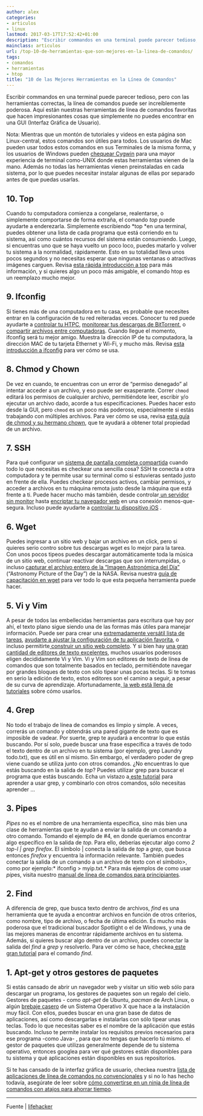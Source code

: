 ```yaml
---
author: alex
categories:
- articulos
- linux
lastmod: 2017-03-17T17:52:42+01:00
description: "Escribir commandos en una terminal puede parecer tedioso, pero con las  herramientas correctas, la línea de comandos puede ser increíblemente poderosa.  Aquí están nuestras herramientas de línea de comandos favoritas que hacen  impresionantes cosas que simplemente no puedes encontrar en una GUI (Interfaz Gráfica  de Usuario)."
mainclass: articulos
url: /top-10-de-herramientas-que-son-mejores-en-la-linea-de-comandos/
tags:
- comandos
- herramientas
- htop
title: "10 de las Mejores Herramientas en la Línea de Comandos"
---
```


<figure>
    <amp-img on="tap:lightbox1" role="button" tabindex="0" layout="responsive" class=" wp-image-938 alignleft" title="Top 10 de las Mejores Herramientas en la Línea de Comandos" src="/img/2012/08/original1.jpg" alt="Comandos" width="640px" height="360px" />
</figure>

Escribir commandos en una terminal puede parecer tedioso, pero con las herramientas correctas, la línea de comandos puede ser increíblemente poderosa. Aquí están nuestras herramientas de línea de comandos favoritas que hacen impresionantes cosas que simplemente no puedes encontrar en una GUI (Interfaz Gráfica de Usuario).

Nota: Mientras que un montón de tutoriales y videos en esta página son Linux-central, estos comandos son útiles para todos. Los usuarios de Mac pueden usar todos estos comandos en sus Terminales de la misma forma, y los usuarios de Windows pueden <a href="http://lifehacker.com/179514/geek-to-live--introduction-to-cygwin-part-i" target="_blank">chequear Cygwin</a> para una mayor experiencia de terminal como-UNIX donde estas herramientas vienen de la mano. Además no todas las herramientas vienen preinstaladas en cada sistema, por lo que puedes necesitar instalar algunas de ellas por separado antes de que puedas usarlas.
<!--more--><!--ad-->

## 10. Top



Cuando tu computadora comienza a congelarse, realentarse, o simplemente comportarse de forma extraña, el comando *top* puede ayudarte a enderezarla. Simplemente escribiendo *top *en una terminal, puedes obtener una lista de cada programa que está corriendo en tu sistema, así como cuántos recursos del sistema están consumiendo. Luego, si encuentras uno que se haya vuelto un poco loco, puedes matarlo y volver tu sistema a la normalidad, rápidamente. Esto en su totalidad lleva unos pocos segundos y no necesitas esperar que ningunas ventanas o atractivas imágenes carguen. Revisa <a href="http://lifehacker.com/5445302/control-your-system-with-the-top-command" target="_blank">esta rápida introducción a top</a> para más información, y si quieres algo un poco más amigable, el comando htop es un reemplazo mucho mejor.

## 9. Ifconfig

Si tienes más de una computadora en tu casa, es probable que necesites entrar en la configuración de tu red reiteradas veces. Conocer tu red puede ayudarte a <a href="http://lifehacker.com/5935151/the-remote-control-conundrum-how-to-choose-the-right-remote-for-your-home-theater-pc" target="_blank">controlar tu HTPC</a>, <a href="http://lifehacker.com/5867786/how-to-monitor-your-bittorrent-downloads-from-any-computer-or-mobile-device" target="_blank">monitorear tus descargas de BitTorrent</a>, o <a href="http://lifehacker.com/5822590/turn-an-old-computer-into-a-networked-backup-streaming-or-torrenting-machine-with-freenas" target="_blank">compartir archivos entre computadoras</a>. Cuando llegue el momento, ifconfig será tu mejor amigo. Muestra la dirección IP de tu computadora, la dirección MAC de tu tarjeta Ethernet y Wi-Fi, y mucho más. Revisa <a href="http://www.techrepublic.com/article/linux-101-use-ifconfig-in-linux-to-configure-your-network/6040932" target="_blank">esta introducción a ifconfig</a> para ver cómo se usa.

## 8. Chmod y Chown

De vez en cuando, te encuentras con un error de &#8220;permiso denegado&#8221; al intentar acceder a un archivo, y eso puede ser exasperante. Correr `chmod `editará los permisos de cualquier archivo, permitiéndote leer, escribir y/o ejecutar un archivo dado, acorde a tus especificaciones. Puedes hacer esto desde la GUI, pero `chmod` es un poco más poderoso, especialmente si estás trabajando con múltiples archivos. Para ver cómo se usa, revisa <a href="http://www.ghacks.net/2011/02/18/linux-101-using-chmod-and-chown/" target="_blank">esta guía de chmod y su hermano chown</a>, que te ayudará a obtener total propiedad de un archivo.

## 7. SSH

Para qué configurar un <a href="http://lifehacker.com/5902654/use-your-home-computer-from-anywhere-a-comprehensive-guide-to-remote-controlling-your-pc" target="_blank">sistema de pantalla completa compartida</a> cuando todo lo que necesitas es checkear una sencilla cosa? SSH te conecta a otra computadora y te permite usar su terminal como si estuvieras sentado justo en frente de ella. Puedes checkear procesos activos, cambiar permisos, y acceder a archivos en tu máquina remota justo desde la máquina que está frente a ti. Puede hacer mucho más también, desde controlar<a href="http://lifehacker.com/5919558/turn-an-old-computer-into-a-networked-backup-streaming-or-torrenting-machine-with-ubuntu" target="_blank"> un servidor sin monitor</a> hasta <a href="http://lifehacker.com/237227/geek-to-live--encrypt-your-web-browsing-session-with-an-ssh-socks-proxy" target="_blank">encriptar tu navegador web</a> en una conexión menos-que-segura. Incluso puede ayudarte a <a href="http://lifehacker.com/5760626/how-to-install-and-set-up-ssh-on-your-jailbroken-ios-device" target="_blank">controlar tu dispositivo iOS</a> .

## 6. Wget



Puedes ingresar a un sitio web y bajar un archivo en un click, pero si quieres serio contro sobre tus descargas wget es lo mejor para la tarea. Con unos pocos tipeos puedes descargar automáticamente toda la música de un sitio web, continuar reactivar descargas que son interrumpidas, o incluso <a href="http://lifehacker.com/5774707/download-the-entire-archive-of-nasas-astronomy-picture-of-the-day-with-one-command" target="_blank">capturar el archivo entero de la “Imagen Astronómica del Día”</a> (“Astronomy Picture of the Day”) de la NASA. Revisa nuestra <a href="http://lifehacker.com/161202/geek-to-live--mastering-wget" target="_blank">guía de capacitación en wget</a> para ver todo lo que esta pequeña herramienta puede hacer.

## 5. Vi y Vim



A pesar de todos las embellecidas herramientas para escritura que hay por ahí, el texto plano sigue siendo una de las formas más útiles para manejar información. Puede ser para crear una <a href="http://lifehacker.com/5859642/why-you-should-set-up-your-to+do-list-in-a-plain-text-file-and-how-to-do-it" target="_blank">extremadamente versátil lista de tareas</a>, <a href="http://lifehacker.com/5828789/how-to-create-an-attractive-customized-desktop-hud-with-rainmeter" target="_blank">ayudarte a ajustar la configuración de tu aplicación favorita</a>, o incluso permitirte<a href="http://lifehacker.com/5790955/how-to-make-a-web-site-the-complete-guide" target="_blank"> construir un sitio web completo</a>. Y si bien hay <a href="http://lifehacker.com/5706475/five-best-text-editors" target="_blank">una gran cantidad de editores de texto excelentes</a>, muchos usuarios poderosos eligen decididamente Vi y Vim. Vi y Vim son editores de texto de línea de comandos que son totalmente basados en teclado, permitiéndote navegar por grandes bloques de texto con sólo tipear unas pocas teclas. Si te tomas en serio la edición de texto, estos editores son el camino a seguir, a pesar de su curva de aprendizaje. Afortunadamente,<a href="http://lifehacker.com/5844890/the-interactive-vim-tutorial-teaches-you-how-to-use-the-super+efficient-vim-text-editor" target="_blank"> la web está llena de tutoriales</a> sobre cómo usarlos.

## 4. Grep



No todo el trabajo de línea de comandos es limpio y simple. A veces, correrás un comando y obtendrás una pared gigante de texto que es imposible de vadear. Por suerte, grep te ayudará a encontrar lo que estás buscando. Por sí solo, puede buscar una frase específica a través de todo el texto dentro de un archivo en tu sistema (por ejemplo, grep Laundry todo.txt), que es útil en sí mismo. Sin embargo, el verdadero poder de grep viene cuando se utiliza junto con otros comandos. ¿No encuentras lo que estás buscando en la salida de *top*? Puedes utilizar grep para buscar el programa que estás buscando. Echa un vistazo a<a href="http://eriwen.com/tools/grep-is-a-beautiful-tool/" target="_blank"> este tutorial</a> para aprender a usar grep, y combinarlo con otros comandos, sólo necesitas aprender &#8230;

## 3. Pipes



*Pipes* no es el nombre de una herramienta específica, sino más bien una clase de herramientas que te ayudan a enviar la salida de un comando a otro comando. Tomando el ejemplo de #4, en donde queríamos encontrar algo específico en la salida de *top*. Para ello, deberías ejecutar algo como *2 top-l | grep firefox*. El símbolo | conecta la salida de *top* a *grep*, que busca entonces *firefox* y encuentra la información relevante. También puedes conectar la salida de un comando a un archivo de texto con el símbolo>, como por ejemplo:* ifconfig > myip.txt.* Para más ejemplos de como usar *pip*es, visita nuestro <a href="http://lifehacker.com/5633909/who-needs-a-mouse-learn-to-use-the-command-line-for-almost-anything" target="_blank">manual de línea de comandos para principiantes</a>.

## 2. Find



A diferencia de grep, que busca texto dentro de archivos, *find* es una herramienta que te ayuda a encontrar archivos en función de otros criterios, como nombre, tipo de archivo, o fecha de última edición. Es mucho más poderosa que el tradicional buscador Spotlight o el de Windows, y una de las mejores maneras de encontrar rápidamente archivos en tu sistema. Además, si quieres buscar algo dentro de un archivo, puedes conectar la salida del *find* a *grep* y resolverlo. Para ver cómo se hace, checkea<a href="http://eriwen.com/productivity/find-is-a-beautiful-tool/" target="_blank"> este gran tutorial</a> para el comando *find*.

## 1. Apt-get y otros gestores de paquetes



Si estás cansado de abrir un navegador web y visitar un sitio web sólo para descargar un programa, los gestores de paquetes son un regalo del cielo. Gestores de paquetes - como *apt-get* de Ubuntu, *pacman* de Arch Linux, o algún <a href="http://mxcl.github.com/homebrew/" target="_blank">brebaje casero</a> de un Sistema Operativo X que hace a la instalación muy fácil. Con ellos, puedes buscar en una gran base de datos de aplicaciones, así como descargarlas e instalarlas con sólo tipear unas teclas. Todo lo que necesitas saber es el nombre de la aplicación que estás buscando. Incluso te permite instalar los requisitos previos necesarios para ese programa -como Java- , para que no tengas que hacerlo tú mismo. el gestor de paquetes que utilizas generalmente depende de tu sistema operativo, entonces googlea para ver qué gestores están disponibles para tu sistema y qué aplicaciones están disponibles en sus repositorios.

Si te has cansado de la interfaz gráfica de usuario, checkea nuestra <a href="http://lifehacker.com/5622340/who-needs-a-mouse-learn-to-use-the-command-line-for-almost-anything" target="_blank">lista de aplicaciones de línea de comandos no convencionales</a> y si no lo has hecho todavía, asegúrate de leer sobre <a href="http://lifehacker.com/5743814/become-a-command-line-ninja-with-these-time+saving-shortcuts" target="_blank">cómo convertirse en un ninja de línea de comandos con atajos para ahorrar tiempo</a>.

* * *

Fuente | <a href="http://lifehacker.com/5935869/top-10-tools-that-are-better-in-the-command-line" target="_blank">lifehacker</a>
